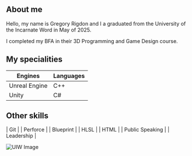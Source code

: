 ## About me

Hello, my name is Gregory Rigdon and I a graduated from the University of the Incarnate Word in May of 2025.

I completed my BFA in their 3D Programming and Game Design course.

## My specialities

| Engines       | Languages |
|---------------|-----------|
| Unreal Engine | C++       |
| Unity         | C#        |

## Other skills

| Git               |
| Perforce          |
| Blueprint         |
| HLSL              |
| HTML              |
| Public Speaking   |
| Leadership        |

<!--

- 🔭 I’m currently working on ...
- 🌱 I’m currently learning ...
- 👯 I’m looking to collaborate on ...
- 🤔 I’m looking for help with ...
- 💬 Ask me about ...
- 📫 How to reach me: ...
- 😄 Pronouns: ...
- ⚡ Fun fact: ...
-->

<picture>
 <source media="(prefers-color-scheme: dark)" srcset="YOUR-DARKMODE-IMAGE">
 <source media="(prefers-color-scheme: light)" srcset="YOUR-LIGHTMODE-IMAGE">
 <img alt="UIW Image" src="https://scontent-hou1-1.xx.fbcdn.net/v/t39.30808-6/327314748_1621189711638059_1411779376012786626_n.png?_nc_cat=108&ccb=1-7&_nc_sid=6ee11a&_nc_ohc=jajqf6Ta4VYQ7kNvwGOBznv&_nc_oc=Adm0wG_35s0TLijDubyVc3AkxpryfiyTGa0y2DVJTYxRx7zPGCmWyaYS2mazPRRhQ5asGRz2-fDAebKVPwMvEl5f&_nc_zt=23&_nc_ht=scontent-hou1-1.xx&_nc_gid=C_WuaF3AbyFQSNs_43xnww&oh=00_AfLLf8QQRemRnXNubmQEqCWB-8NqBKS___--oX4uS2YgKg&oe=6822B742">
</picture>
